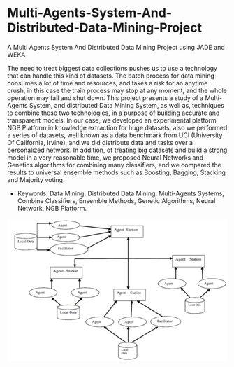 # Multi-Agents-System-And-Distributed-Data-Mining-Project
A Multi Agents System And Distributed Data Mining Project using JADE and WEKA

The need to treat biggest data collections pushes us to use a technology that can handle this
kind of datasets.
The batch process for data mining consumes a lot of time and resources, and takes a risk for
an anytime crush, in this case the train process may stop at any moment, and the whole
operation may fail and shut down.
This project presents a study of a Multi-Agents System, and distributed Data Mining System,
as well as, techniques to combine these two technologies, in a purpose of building accurate
and transparent models.
In our case, we developed an experimental platform NGB Platform in knowledge extraction
for huge datasets, also we performed a series of datasets, well known as a data benchmark
from UCI (University Of California, Irvine), and we did distribute data and tasks over a
personalized network.
In addition, of treating big datasets and build a strong model in a very reasonable time, we
proposed Neural Networks and Genetics algorithms for combining many classifiers, and we
compared the results to universal ensemble methods such as Boosting, Bagging, Stacking and
Majority voting.
- Keywords: Data Mining, Distributed Data Mining, Multi-Agents Systems, Combine
Classifiers, Ensemble Methods, Genetic Algorithms, Neural Network, NGB Platform.


![alt text](https://github.com/naassiahmed/Multi-Agents-System-And-Distributed-Data-Mining-Project/blob/master/ar.png)
